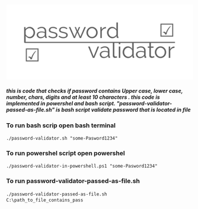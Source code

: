 ![](pass.png)

#####  this is code that checks if password contains Upper case, lower case, number, chars, digits and at least 10 characters . this code is  implemented in powershel and bash script.  "password-validator-passed-as-file.sh" is bash script validate password that is located in file

### To run bash scrip open bash terminal
```
./password-validator.sh "some-Pasword1234"
```

###  To run  powershel script open powershel 
```
./password-validator-in-powershell.ps1 "some-Pasword1234"
```

### To run password-validator-passed-as-file.sh
```
./password-validator-passed-as-file.sh    C:\path_to_file_contains_pass
```
